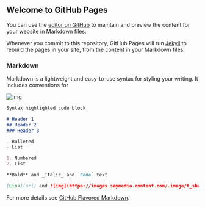


## Welcome to GitHub Pages

You can use the [editor on GitHub](https://github.com/4bdul4ziz/CSI-VIT/edit/gh-pages/index.md) to maintain and preview the content for your website in Markdown files.

Whenever you commit to this repository, GitHub Pages will run [Jekyll](https://jekyllrb.com/) to rebuild the pages in your site, from the content in your Markdown files.

### Markdown

Markdown is a lightweight and easy-to-use syntax for styling your writing. It includes conventions for

![img](https://images.saymedia-content.com/.image/t_share/MTc0NDczMjkyMjYwOTEwNzI2/puzzling-the-internet-the-mystery-of-cicada-3301.jpg)

```markdown
Syntax highlighted code block

# Header 1
## Header 2
### Header 3

- Bulleted
- List

1. Numbered
2. List

**Bold** and _Italic_ and `Code` text

[Link](url) and ![img](https://images.saymedia-content.com/.image/t_share/MTc0NDczMjkyMjYwOTEwNzI2/puzzling-the-internet-the-mystery-of-cicada-3301.jpg)
```

For more details see [GitHub Flavored Markdown](https://guides.github.com/features/mastering-markdown/).


